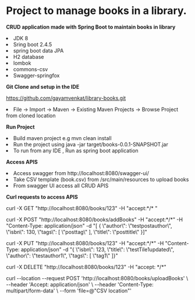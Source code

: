 # Project to manage books in a library.
 **CRUD application made with Spring Boot to maintain books in library** 
    <li>  JDK 8 </li>
    <li> Sring boot 2.4.5 </li>
    <li> spring boot data JPA</li>
    <li>  H2 database </li>
    <li> lombok </li>
    <li> commons-csv </li>
    <li> Swagger-springfox </li>
    

 **Git Clone and setup in the IDE**
 
 https://github.com/gayamvenkat/library-books.git
 
  <li>  File -> Import -> Maven -> Existing Maven Projects -> Browse Project from cloned location </li>
  

**Run Project**
  <li>   Build maven project e.g mvn clean install </li>
  <li>   Run the project using  java -jar target/books-0.0.1-SNAPSHOT.jar  </li>
  <li>  To run from any IDE , Run as  spring boot application  </li>
  
**Access APIS**

   <li> Access swagger from http://localhost:8080/swagger-ui/  </li>
   <li>  Take CSV template (book.csv) from  /src/main/resources  to upload books  </li>
  
   <li> From swagger UI  access all CRUD APIS  </li>
  
**Curl requests to access APIS**
 <p>
  curl -X GET "http://localhost:8080/books/123" -H "accept:*/* "
    </p>
  
  <p> curl -X POST "http://localhost:8080/books/addBooks" -H "accept:*/*" -H "Content-Type: application/json" -d "[ { \"author\": \"testpostauthor\", \"isbn\": 130, \"tags\": [ \"posttag\" ], \"title\": \"posttitle\" }]" </p>
  
  <p> curl -X PUT "http://localhost:8080/books/123" -H "accept:*/*" -H "Content-Type: application/json" -d "{ \"isbn\": 123, \"title\": \"testTile1updated\", \"author\": \"testauthor1\", \"tags\": [ \"tag1\" ]}" </p>
  
  <p> curl -X DELETE "http://localhost:8080/books/123" -H "accept: */*" </p>
  
<p>  curl --location --request POST 'http://localhost:8080/books/uploadBooks' \
--header 'Accept: application/json' \
--header 'Content-Type: multipart/form-data' \
--form 'file=@"CSV location"'   </p>

  
